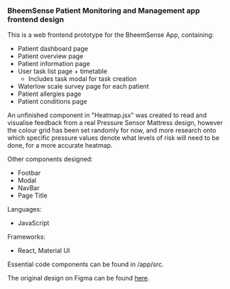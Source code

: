 ### BheemSense Patient Monitoring and Management app frontend design

This is a web frontend prototype for the BheemSense App, containing: 
* Patient dashboard page
* Patient overview page
* Patient information page
* User task list page + timetable
  * Includes task modal for task creation
* Waterlow scale survey page for each patient
* Patient allergies page
* Patient conditions page

An unfinished component in "Heatmap.jsx" was created to read and visualise feedback from a real Pressure Sensor Mattress design, however the colour grid has been set randomly for now, 
and more research onto which specific pressure values denote what levels of risk will need to be done, for a more accurate heatmap. 

Other components designed: 
* Footbar
* Modal
* NavBar
* Page Title

Languages: 
* JavaScript

Frameworks: 
* React, Material UI

Essential code components can be found in /app/src. 

The original design on Figma can be found [here](https://www.figma.com/design/xkH4dwvmjOB7wGqkijWYM8/BheemSense-UX-UI?node-id=0-1&t=IX6ELrAkod8pJ6mV-1).
